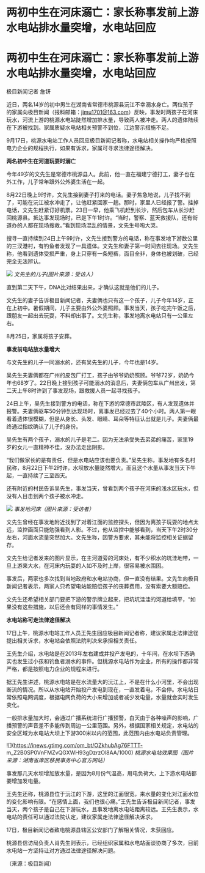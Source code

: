 # 两初中生在河床溺亡：家长称事发前上游水电站排水量突增，水电站回应

# 两初中生在河床溺亡：家长称事发前上游水电站排水量突增，水电站回应

极目新闻记者 詹钘

近日，两名14岁的初中男生在湖南省常德市桃源县沅江不幸溺水身亡。两位孩子的家属向极目新闻（报料邮箱：jimu1701@163.com）反映，事发时两孩子在河床玩水，河流上游的桃源水电站陡然增加排水量，导致两人被冲走。两人的遗体陆续在下游被找到。家属质疑水电站相关预警不到位，江边警示措施不足。

9月17日，桃源水电站工作人员回应极目新闻记者称，水电站相关操作均严格按照电力企业的规程执行，如果有诉求，家属可寻求法律途径解决。

**两名初中生在河道玩耍时溺亡**

今年49岁的文先生是常德市桃源县人。此前，他一直在福建宁德打工，妻子也在外工作，儿子常年跟外公外婆生活在一起。

8月22日晚上9时许，文先生接到妻子打来的电话。妻子焦急地说，儿子找不到了，可能在沅江被水冲走了，让他赶紧回家一趟。那时，家里人已经报了警。挂掉电话，文先生赶紧订好机票。23日一早，他乘飞机赶到长沙，然后包车从长沙赶回桃源县。抵达事发现场时，已是下午1时许。“当时，警察、蓝天救援队，还有街道办的人都在现场搜救。”看到现场混乱的情景，文先生号啕大哭。

搜寻一直持续到24日上午9时许，文先生接到警方的电话，称在事发地下游数公里的三汊港村，有钓鱼者发现了一具遗体。文先生和妻子第一时间去往现场。文先生称，他看到遗体受损严重，身上只穿有一条短裤，面目全非，身体也被划破，已经完全无法辨认。

![](https://inews.gtimg.com/om_bt/OOJ7mHD9qIkWWq0nh8WXiURuK1LAOzwPQeD4srKRaPUK4AA/1000)
_文先生的儿子(图片来源：受访人）_

直到第二天下午，DNA比对结果出来，才确认这就是他们的儿子。

文先生的妻子告诉极目新闻记者，夫妻俩也只有这一个孩子，儿子今年14岁，正在上初中。暑假期间，儿子主要由外公外婆照顾。事发当天，孩子吃完午饭之后，跟朋友一起出去玩耍，不料却出事了。文先生称，事发地离水电站只有一公里左右。

8月25日，家属将孩子安葬。

**事发前电站放水量增大**

与文先生的儿子一同溺水的，还有吴先生的儿子，今年也是14岁。

吴先生夫妻俩都在广州的皮包厂打工，孩子由爷爷奶奶照顾。爷爷72岁，奶奶今年也68岁了。22日晚上接到孩子可能溺水的消息后，夫妻俩包车从广州出发，第二天上午8时许到了事发现场，跟救援人员一起寻找孩子。

24日上午，吴先生接到警方的电话，称在下游的常德市武陵区，有人发现遗体并报警。夫妻俩驱车50分钟到达现场时，离事发已经过去了40个小时。两人第一眼看着遗体很模糊，但是从身长、头发、眼睛、耳朵等特征认出就是儿子。夫妻俩最终通过指纹确认了儿子的身份。

吴先生有两个孩子，溺水的儿子是老二。因为无法承受失去弟弟的痛苦，家里19岁的女儿一直精神不佳，没办法走出阴影。

“我们做家长的是有责任，但是水电站应该也要负责。”吴先生称，事发地有多名村民称，8月22日下午2时许，水坝放水量陡然增大。而且这个水量从事发当天下午起，一直持续了三至四天。

还有附近的村民告诉吴先生，事发当天，曾看到两个孩子在河床的浅水区玩水，但没有人目击到两个孩子被水冲走。

![](https://inews.gtimg.com/om_bt/OgqgjjbihvdyeBuUuTc-6-s3sXhvlTupk9FePoVnVnnHMAA/1000)
_事发地河床（图片来源：受访者）_

文先生曾经在事发地附近找到了对着江面的监控探头，但因为离孩子玩耍的地点太远，监控画面只能勉强看到人影。不过，他从监控中能够看到，当天下午2时30分左右，河面水流量突然加大。文先生称，因警方要求，其未能将监控相关证据留存。

文先生给记者发来的图片显示，在主河道旁的河床处，有不少积水的坑洼地带，一旦上游来大水，在河床内玩耍的人如不及时上岸，很容易被水围困。

事发后，两家也多次找到当地政府和水电站协商，但一直没有结果。文先生向极目新闻记者表示，两家人只希望电站能赔偿孩子的丧葬费用，没有索要大额赔偿。

文先生还希望相关部门要把下游的警示牌立起来，把坑坑洼洼的河道给填平，“如果没有这些措施，以后还会有同样的事情发生。”

**水电站称可走法律途径解决**

17日上午，桃源水电站工作人员王先生回应极目新闻记者称，建议家属走法律途径提出相关诉求，水电站会依照法院判决来承担相关责任。

王先生介绍，水电站是在2013年左右建成并投产发电的，十年间，在水坝下游确实也发生过小孩和钓鱼者溺水的事件。但桃源水电站作为企业，所有的操作都非常严格，都是按照电力企业的规程来进行。

据王先生讲述，桃源水电站是在水流量大的沅江上，不是在什么小河里，不会出现断流的情况。所以从水电站开始投产发电到现在，一直发着电，不会停。水电站日常依照电网调度，根据电网负荷的大小来增加或者减少发电量，水量就会实时发生变化。

一般排水量加大时，会通过广播系统进行广播预警，白天由于各种噪声的影响，广播预警的声音差不多能传到周边一公里范围。另外，根据国家相关规定，水电站的安全区域为水电站大坝上下游300米以内的范围，此范围内由水电站负责管理。

![](https://inews.gtimg.com/om_bt/OZkhubAg76FTTT-
m_Z2B0SP0VnFMZvQGXWH93gDzrzOl8AA/1000) _桃源水电站效果图（图片来源：湖南省库区移民事务中心官方网站）_

事发那几天水坝增加放水量，是因为8月份气温高，用电负荷大，上下游水电站都要增加发电量。

王先生还称，桃源县位于沅江的下游，这里的江面很宽，来水量的变化对江面水位的变化影响有限。“在感情上面，我们也很心痛。”王先生告诉极目新闻记者，事发当天，两个孩子是自己在下游玩水，且事发地离水电站距离较远。王先生表示，水电站的责任可以通过法院认定，建议家属走法律途径解决诉求。

17日，极目新闻记者致电桃源县辖区公安部门了解相关情况，未获回应。

桃源县信访局负责人肖先生则表示，已经组织家属和水电站面谈协商了多次，目前水电站一方坚持让对方通过法律途径解决问题。

（来源：极目新闻）

